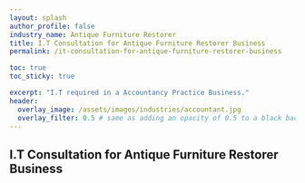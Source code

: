 ```yaml
---
layout: splash 
author_profile: false 
industry_name: Antique Furniture Restorer
title: I.T Consultation for Antique Furniture Restorer Business
permalink: /it-consultation-for-antique-furniture-restorer-business

toc: true
toc_sticky: true

excerpt: "I.T required in a Accountancy Practice Business."
header:
  overlay_image: /assets/images/industries/accountant.jpg
  overlay_filter: 0.5 # same as adding an opacity of 0.5 to a black background
---
```


## I.T Consultation for Antique Furniture Restorer Business